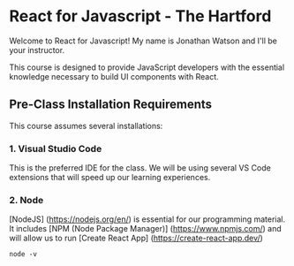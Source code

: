 # React for Javascript - The Hartford

Welcome to React for Javascript! My name is Jonathan Watson and I'll be your instructor. 

This course is designed to provide JavaScript developers with the essential knowledge necessary to build UI components with React.

## Pre-Class Installation Requirements

This course assumes several installations: 

### 1. Visual Studio Code

This is the preferred IDE for the class. We will be using several VS Code extensions that will speed up our learning experiences. 

### 2. Node

[NodeJS] (https://nodejs.org/en/) is essential for our programming material. It includes [NPM (Node Package Manager)] (https://www.npmjs.com/) and will allow us to run [Create React App] (https://create-react-app.dev/)

```
node -v
```

